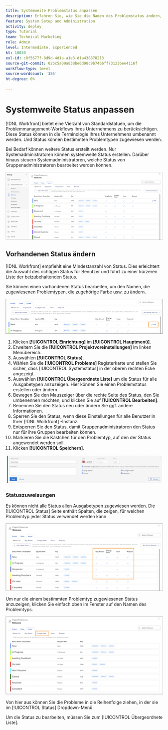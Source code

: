 ```yaml
---
title: Systemweite Problemstatus anpassen
description: Erfahren Sie, wie Sie die Namen des Problemstatus ändern, die Problemtypen, für die ein Status verwendet wird, steuern und die Status für die Anpassung auf Gruppenebene sperren/entsperren.
feature: System Setup and Administration
activity: deploy
type: Tutorial
team: Technical Marketing
role: Admin
level: Intermediate, Experienced
kt: 10030
exl-id: c8f5677f-8d9d-4d1a-a1e3-d1a438878213
source-git-commit: 02bc5a09a838be6d98c9b746bff731236ee4116f
workflow-type: tm+mt
source-wordcount: '386'
ht-degree: 0%

---
```


# Systemweite Status anpassen

[!DNL Workfront] bietet eine Vielzahl von Standardstatuen, um die Problemmanagement-Workflows Ihres Unternehmens zu berücksichtigen. Diese Status können in die Terminologie Ihres Unternehmens umbenannt werden. Und Status können bestimmten Problemtypen zugewiesen werden.

Bei Bedarf können weitere Status erstellt werden. Nur Systemadministratoren können systemweite Status erstellen. Darüber hinaus steuern Systemadministratoren, welche Status von Gruppenadministratoren bearbeitet werden können.

![[!UICONTROL Probleme] Registerkarte auf [!UICONTROL Status] Seite in [!UICONTROL Einrichtung]](assets/admin-fund-all-issue-statuses.png)

## Vorhandenen Status ändern

[!DNL Workfront] empfiehlt eine Mindestanzahl von Status. Dies erleichtert die Auswahl des richtigen Status für Benutzer und führt zu einer kürzeren Liste der beizubehaltenden Status.

Sie können einen vorhandenen Status bearbeiten, um den Namen, die zugewiesenen Problemtypen, die zugehörige Farbe usw. zu ändern.

![Problemstatus-Liste mit [!UICONTROL Bearbeiten] Option hervorgehoben](assets/admin-fund-edit-issue-status.png)

1. Klicken **[!UICONTROL Einrichtung]** im **[!UICONTROL Hauptmenü]**.
1. Erweitern Sie die **[!UICONTROL Projektvoreinstellungen]** im linken Menübereich.
1. Auswählen **[!UICONTROL Status]**.
1. Wählen Sie die **[!UICONTROL Probleme]** Registerkarte und stellen Sie sicher, dass [!UICONTROL Systemstatus] in der oberen rechten Ecke angezeigt.
1. Auswählen **[!UICONTROL Übergeordnete Liste]** um die Status für alle Ausgabetypen anzuzeigen. Hier können Sie einen Problemstatus erstellen oder ändern.
1. Bewegen Sie den Mauszeiger über die rechte Seite des Status, den Sie umbenennen möchten, und klicken Sie auf **[!UICONTROL Bearbeiten]**.
1. Benennen Sie den Status neu oder ändern Sie ggf. andere Informationen.
1. Sperren Sie den Status, wenn diese Einstellungen für alle Benutzer in Ihrer [!DNL Workfront] -Instanz.
1. Entsperren Sie den Status, damit Gruppenadministratoren den Status nur für ihre Gruppen bearbeiten können.
1. Markieren Sie die Kästchen für den Problemtyp, auf den der Status angewendet werden soll.
1. Klicken **[!UICONTROL Speichern]**.

![Fenster zum Erstellen eines neuen Status](assets/admin-fund-edit-issue-status-2.png)

### Statuszuweisungen

Es können nicht alle Status allen Ausgabetypen zugewiesen werden. Die [!UICONTROL Status] Seite enthält Spalten, die zeigen, für welchen Problemtyp jeder Status verwendet werden kann.

![Auf der Registerkarte &quot;Probleme&quot;der Seite &quot;Status&quot;hervorgehobene Reihenfolge ändern](assets/admin-fund-issue-type-statuses.png)


Um nur die einem bestimmten Problemtyp zugewiesenen Status anzuzeigen, klicken Sie einfach oben im Fenster auf den Namen des Problemtyps.

![[!UICONTROL Problem] Tab von [!UICONTROL Status] Seite mit hervorgehobenen Spalten](assets/admin-fund-statuses-issue-type.png)

Von hier aus können Sie die Probleme in die Reihenfolge ziehen, in der sie im [!UICONTROL Status] Dropdown-Menü.

Um die Status zu bearbeiten, müssen Sie zum [!UICONTROL Übergeordnete Liste].
